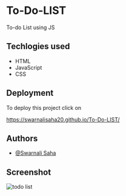 # To-Do-LIST
To-do List using JS

## Techlogies used
- HTML
- JavaScript
- CSS

## Deployment
To deploy this project click on

https://swarnalisaha20.github.io/To-Do-LIST/


## Authors

- [@Swarnali Saha](https://github.com/swarnalisaha20)


## Screenshot
![todo list](https://user-images.githubusercontent.com/95017341/214028534-2d3370f3-aada-4ac6-be20-3e92c60979f6.jpeg)

